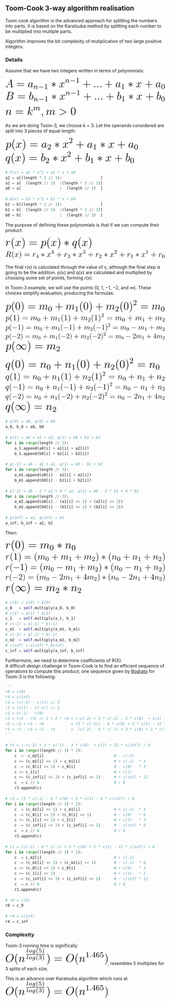 ## Toom-Cook 3-way algorithm realisation

Toom cook algorithm is the advanced approach for splitting the numbers into parts. It is based on the Karatsuba method by splitting each number to be multiplied
into multiple parts.

Algorithm improves the bit complexity of mutiplication of two large positive integers. 

### Details
Assume that we have two integers written in terms of polynomials: 

![equation](assets/1.svg) \
![equation](assets/2.svg) 

![equation](assets/3.svg)

As we are doing Toom-3, we choose k = 3. 
Let the operands considered are split into 3 pieces of equal length: 

![equation](assets/4.svg) \
![equation](assets/5.svg)

```python
# P(x) = a2 * x^2 + a1 * x + a0
a2 = a[(length * 2 // 3):                 ]
a1 = a[  (length // 3)  :(length * 2 // 3)]
a0 = a[                 :  (length // 3)  ]

# Q(x) = b2 * x^2 + b1 * x + b0
b2 = b[(length * 2 // 3):                 ]
b1 = b[  (length // 3)  :(length * 2 // 3)]
b0 = b[                 :  (length // 3)  ]
```

The purpose of defining these polynomials is that if we can compute their product: 

![equation](assets/6.svg) \
![equation](assets/7.svg)

The final r(x) is calculated through the value of x, although the final step is going to be the addition.
p(x) and q(x) are calculated and multiplied by choosing some set of points, forming r(x).

In Toom-3 example, we will use the points (0, 1, −1, −2, and ∞). These choices simplify evaluation, producing the formulas: 

![equation](assets/8.svg) \
![equation](assets/9.svg) \
![equation](assets/10.svg) \
![equation](assets/11.svg) \
![equation](assets/12.svg) 

![equation](assets/13.svg) \
![equation](assets/14.svg) \
![equation](assets/15.svg) \
![equation](assets/16.svg) \
![equation](assets/17.svg) 

```python
# p(0) = a0, q(0) = b0
a_0, b_0 = a0, b0

# p(1) = a0 + a1 + a2, q(1) = b0 + b1 + b2
for i in range(length // 3):
    a_1.append(a0[i] + a1[i] + a2[i])
    b_1.append(b0[i] + b1[i] + b2[i])

# p(-1) = a0 - a1 + a1, q(1) = b0 - b1 + b2
for i in range(length // 3):
    a_m1.append(a0[i] - a1[i] + a2[i])
    b_m1.append(b0[i] - b1[i] + b2[i])

# p(-2) = a0 - 2 * a1 + 4 * a2, q(1) = b0 - 2 * b1 + 4 * b2
for i in range(length // 3):
    a_m2.append(a0[i] - (a1[i] << 1) + (a2[i] << 2))
    b_m2.append(b0[i] - (b1[i] << 1) + (b2[i] << 2))

# p(inf) = a2, q(inf) = b2
a_inf, b_inf = a2, b2
```
Then: 

![equation](assets/18.svg) \
![equation](assets/19.svg) \
![equation](assets/20.svg) \
![equation](assets/21.svg) \
![equation](assets/22.svg) 
```python
# c(0) = a(0) * b(0)
c_0   = self.multiply(a_0, b_0)
# c(1) = a(1) * b(1)
c_1   = self.multiply(a_1, b_1)
# c(-1) = a(-1) * b(-1)
c_m1  = self.multiply(a_m1, b_m1)
# c(-2) = a(-2) * b(-2)
c_m2  = self.multiply(a_m2, b_m2)
# c(inf) = a(inf) * b(inf)
c_inf = self.multiply(a_inf, b_inf)
```

Furthermore, we need to determine coefficients of R(X).  
A difficult design challenge in Toom–Cook is to find an efficient sequence of operations to compute this product; one sequence given by [Bodrato](http://www.bodrato.it/toom-cook/) for Toom-3 is the following:

```python
'''
r0 = c(0)
r4 = c(inf)
r3 = (c(-2) - c(1)) // 3
r1 = (c(1) - c(-1)) // 2
r2 = c(-1) - c(0)
r3 = (r2 - r3) // 2 + 2 * r4 = (-c(-2) + 3 * c(-1) - 3 * c(0)  + c(1) + 12 * c(inf)) / 6
r2 = r2 + r1 - r4            = (3 * c(-1)) - 6 * c(0) + 3 * c(1) - 12 * c(inf)) / 6
r1 = r1 - r3 = r1 - r3       =  (c(-2) - 6 * c(-1) + 3 * c(0) + 2 * c(1) - 12 * c(inf)) / 6
'''

# r3 = (-c(-2) + 3 * c(-1) - 3 * c(0)  + c(1) + 12 * c(inf)) / 6
for i in range((length // 3) * 2):
    c  = -c_m2[i]                               # - c(-2)
    c += (c_m1[i] << 1) + c_m1[i]               # + c(-1)  * 3
    c -= (c_0[i] << 1) + c_0[i]                 # - c(0)   * 3
    c += c_1[i]                                 # + c(1)
    c += (c_inf[i] << 3) + (c_inf[i] << 2)      # + c(inf) * 12 
    c  = c // 6                                 # / 6
    r3.append(c)    
    
# r2 = (3 * c(-1) - 6 * c(0) + 3 * c(1) - 6 * c(inf)) / 6
for i in range((length // 3) * 2):              
    c  = (c_m1[i] << 1) + c_m1[i]               # + c(-1)  * 3
    c -= (c_0[i] << 2) + (c_0[i] << 1)          # - c(0)   * 6
    c += (c_1[i] << 1) + c_1[i]                 # + c(1)   * 3
    c -= (c_inf[i] << 2) + (c_inf[i] << 1)      # - c(inf) * 6
    c  = c // 6                                 # / 6
    r2.append(c)
    
# r1 = (c(-2) - 6 * c(-1) + 3 * c(0) + 2 * c(1) - 12 * c(inf)) / 6
for i in range((length // 3) * 2):
    c  = c_m2[i]                                # + c(-2)
    c -= (c_m1[i] << 2) + (c_m1[i] << 1)        # - c(-1)  * 6
    c += (c_0[i] << 1) + c_0[i]                 # + c(0)   * 3
    c += (c_1[i] << 1)                          # + c(1)   * 2
    c -= (c_inf[i] << 3) + (c_inf[i] << 2)      # - c(inf) * 12
    c  = c // 6                                 # / 6
    r1.append(c)

# r0 = c(0)
r0 = c_0

# r4 = c(inf)
r4 = c_inf 
```

### Complexity

Toom-3 running time is significally
![equation](assets/23.svg), resembles 5 multiplies for 3 splits of each size.

This is an advance over Karatsuba algorithm which runs at ![equation](assets/23.svg)
